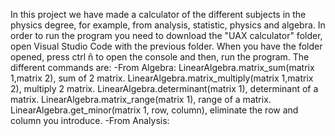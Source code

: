 In this project we have made a calculator of the different subjects in the physics degree, for example, from analysis, statistic, physics and algebra. In order to run the program you need to download the "UAX calculator" folder, open Visual Studio Code with the previous folder. When you have the folder opened, press ctrl ñ to open the console and then, run the program.
The different commands are:
-From Algebra:
  LinearAlgebra.matrix_sum(matrix 1,matrix 2), sum of 2 matrix.
  LinearAlgebra.matrix_multiply(matrix 1,matrix 2), multiply 2 matrix.
  LinearAlgebra.determinant(matrix 1), determinant of a matrix.
  LinearAlgebra.matrix_range(matrix 1), range of a matrix.
  LinearAlgebra.get_minor(matrix 1, row, column), eliminate the row and column you introduce.
-From Analysis:
  


